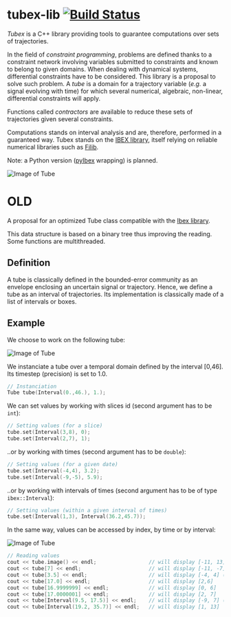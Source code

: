 # tubex-lib [![Build Status](https://travis-ci.org/SimonRohou/tube-lib.svg)](https://travis-ci.org/SimonRohou/tube-lib)

*Tubex* is a C++ library providing tools to guarantee computations over sets of trajectories. 

In the field of *constraint programming*, problems are defined thanks to a constraint network involving variables submitted to constraints and known to belong to given domains. When dealing with dynamical systems, differential constraints have to be considered.
This library is a proposal to solve such problem. A *tube* is a domain for a trajectory variable (*e.g.* a signal evolving with time) for which several numerical, algebraic, non-linear, differential constraints will apply.

Functions called *contractors* are available to reduce these sets of trajectories given several constraints.

Computations stands on interval analysis and are, therefore, performed in a guaranteed way.
Tubex stands on the [IBEX library](http://www.ibex-lib.org), itself relying on reliable numerical libraries such as [Filib](http://www2.math.uni-wuppertal.de/~xsc/software/filib.html).

Note: a Python version ([pyIbex](http://www.ensta-bretagne.fr/desrochers/pyibex) wrapping) is planned.


![Image of Tube](http://rawgit.com/SimonRohou/tubex-lib/master/doc/img/tube_slices.png)


OLD
===

A proposal for an optimized Tube class compatible with the [Ibex library](http://www.ibex-lib.org/).

This data structure is based on a binary tree thus improving the reading. Some functions are multithreaded.

Definition
-------

A tube is classically defined in the bounded-error
community as an envelope enclosing an uncertain
signal or trajectory. Hence, we define a tube as an interval of trajectories.
Its implementation is classically made of a list of intervals or boxes.

Example
-------

We choose to work on the following tube:

![Image of Tube](http://rawgit.com/SimonRohou/tube-lib/master/doc/img/tube1_01.png)

We instanciate a tube over a temporal domain defined by the interval [0,46]. Its timestep (precision) is set to 1.0.
```cpp
// Instanciation
Tube tube(Interval(0.,46.), 1.);
```

We can set values by working with slices id (second argument has to be `int`):
```cpp
// Setting values (for a slice)
tube.set(Interval(3,8), 0);
tube.set(Interval(2,7), 1);
```

..or by working with times (second argument has to be `double`):
```cpp
// Setting values (for a given date)
tube.set(Interval(-4,4), 3.2);
tube.set(Interval(-9,-5), 5.9);
```

..or by working with intervals of times (second argument has to be of type `ibex::Interval`):
```cpp
// Setting values (within a given interval of times)
tube.set(Interval(1,3), Interval(36.2,45.7));
```

In the same way, values can be accessed by index, by time or by interval:

![Image of Tube](http://rawgit.com/SimonRohou/tube-lib/master/doc/img/tube1_02.png)

```cpp
// Reading values
cout << tube.image() << endl;                 // will display [-11, 13] (global evaluation)
cout << tube[7] << endl;                      // will display [-11, -7] (8th slice)
cout << tube[3.5] << endl;                    // will display [-4, 4] (t=3.5)
cout << tube[17.0] << endl;                   // will display [2,6]
cout << tube[16.9999999] << endl;             // will display [0, 6]
cout << tube[17.0000001] << endl;             // will display [2, 7]
cout << tube[Interval(9.5, 17.5)] << endl;    // will display [-9, 7] (for dates between 9.5 and 17.5)
cout << tube[Interval(19.2, 35.7)] << endl;   // will display [1, 13]
```